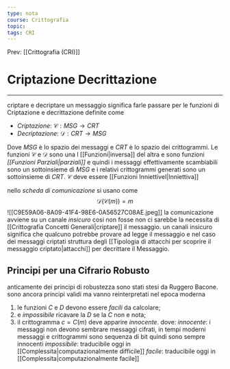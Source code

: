 ```yaml
---
type: nota
course: Crittografia
topic: 
tags: CRI
---
```


Prev: [[Crittografia (CRI)]]

# Criptazione Decrittazione
---
criptare e decriptare un messaggio significa farle passare per le funzioni di Criptazione e decrittazione definite come 

- _Criptazione_: $\mathcal{C}:MSG \rightarrow CRT$
- _Decriptazione_: $\mathcal{D}:CRT \rightarrow MSG$

Dove $MSG$ è lo spazio dei messaggi e $CRT$ è lo spazio dei crittogrammi.
Le funzioni $\mathcal{C}$ e $\mathcal{D}$ sono una l [[Funzioni|inversa]] del altra e sono funzioni _[[Funzioni Parziali|parziali]]_ e quindi i messaggi effettivamente scambiabili sono un sottoinsieme di $MSG$ e i relativi crittogrammi generati sono un sottoinsieme di $CRT$. $\mathcal{C}$ deve essere [[Funzioni InniettiveI|Inniettiva]] 

nello _scheda di comunicazione_ si usano come 
$$\mathcal{D}(\mathcal{C}(m)) = m$$
![[C9E59A06-8A09-41F4-98E6-0A56527C08AE.jpeg]]
la comunicazione avviene su un canale _insicuro_ cosi non fosse non ci sarebbe la necessita di [[Crittografia Concetti Generali|criptare]] il messaggio. un canali insicuro significa che qualcuno potrebbe provare ad legge il messaggio e nel caso dei messaggi criptati struttura degli [[Tipologia di attacchi per scoprire il messaggio criptato|attacchi]] per decrittare il Messaggio.

## Principi per una Cifrario Robusto
anticamente dei principi di robustezza sono stati stesi da Ruggero Bacone. sono ancora principi validi ma vanno reinterpretati nel epoca moderna
1. le funzioni $C$ e $D$ devono essere _facili_ da calcolare; 
2. e _impossibile_ ricavare la $D$ se la $C$ non e nota;
3. il crittogramma $c = C(m)$ deve apparire _innocente_.
 dove:
 _innocente_: i messaggi non devono sembrare messaggi cifrati, in tempi moderni messaggi e crittogrammi sono sequenza di bit quindi sono sempre innocenti
  _impossibile_: traducibile oggi in [[Complessita|computazionalmente difficile]]
  _facile_: traducibile oggi in [[Complessita|computazionalmente facile]]
